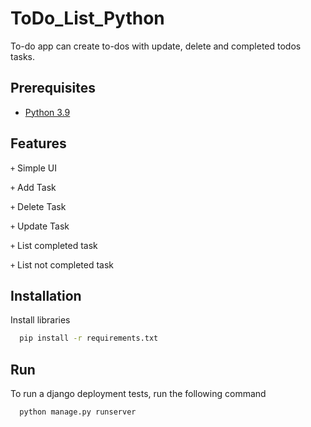 # ToDo_List_Python
To-do app can create to-dos with update, delete and completed todos tasks.

## **Prerequisites**
 - [Python 3.9](https://www.python.org/downloads/)

## Features
```+``` Simple UI

```+``` Add Task

```+``` Delete Task

```+``` Update Task

```+``` List completed task

```+``` List not completed task

## Installation
Install libraries 
```bash
  pip install -r requirements.txt
```
## Run
To run a django deployment tests, run the following command
```bash
  python manage.py runserver
```
